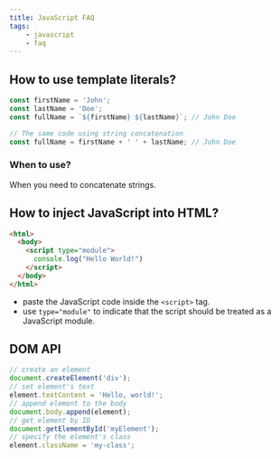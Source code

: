 ```yaml
---
title: JavaScript FAQ
tags:
    - javascript
    - faq
---
```


## How to use template literals?

```js
const firstName = 'John';
const lastName = 'Doe';
const fullName = `${firstName} ${lastName}`; // John Doe

// The same code using string concatenation
const fullName = firstName + ' ' + lastName; // John Doe
```

### When to use?

When you need to concatenate strings.

## How to inject JavaScript into HTML?

```html
<html>
  <body>
    <script type="module">
      console.log("Hello World!")
    </script>
  </body>
</html>
```

- paste the JavaScript code inside the `<script>` tag.
- use `type="module"` to indicate that the script should be treated as a JavaScript module.

## DOM API

```js
// create an element
document.createElement('div');
// set element's text
element.textContent = 'Hello, world!';
// append element to the body
document.body.append(element);
// get element by ID
document.getElementById('myElement');
// specify the element's class
element.className = 'my-class';
```
